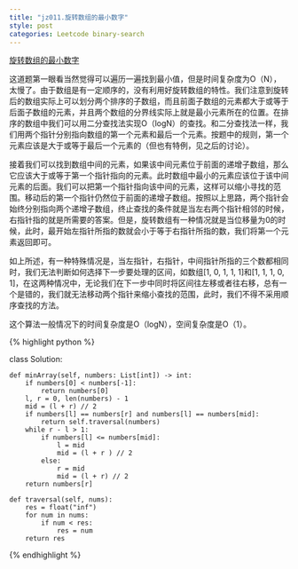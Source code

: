 ```yaml
---
title: "jz011.旋转数组的最小数字"
style: post
categories: Leetcode binary-search
---
```


[旋转数组的最小数字](https://leetcode-cn.com/problems/xuan-zhuan-shu-zu-de-zui-xiao-shu-zi-lcof/)

这道题第一眼看当然觉得可以遍历一遍找到最小值，但是时间复杂度为O（N），太慢了。由于数组是有一定顺序的，没有利用好旋转数组的特性。我们注意到旋转后的数组实际上可以划分两个排序的子数组，而且前面子数组的元素都大于或等于后面子数组的元素，并且两个数组的分界线实际上就是最小元素所在的位置。在排序的数组中我们可以用二分查找法实现O（logN）的查找。和二分查找法一样，我们用两个指针分别指向数组的第一个元素和最后一个元素。按题中的规则，第一个元素应该是大于或等于最后一个元素的（但也有特例，见之后的讨论）。

接着我们可以找到数组中间的元素，如果该中间元素位于前面的递增子数组，那么它应该大于或等于第一个指针指向的元素。此时数组中最小的元素应该位于该中间元素的后面。我们可以把第一个指针指向该中间的元素，这样可以缩小寻找的范围。移动后的第一个指针仍然位于前面的递增子数组。按照以上思路，两个指针会始终分别指向两个递增子数组，终止查找的条件就是当左右两个指针相邻的时候，右指针指的就是所需要的答案。但是，旋转数组有一种情况就是当位移量为0的时候，此时，最开始左指针所指的数就会小于等于右指针所指的数，我们将第一个元素返回即可。

如上所述，有一种特殊情况是，当左指针，右指针，中间指针所指的三个数都相同时，我们无法判断如何选择下一步要处理的区间，如数组[1, 0, 1, 1, 1]和[1, 1, 1, 0, 1]，在这两种情况中，无论我们在下一步中同时将区间往左移或者往右移，总有一个是错的，我们就无法移动两个指针来缩小查找的范围，此时，我们不得不采用顺序查找的方法。

这个算法一般情况下的时间复杂度是O（logN），空间复杂度是O（1）。

{% highlight python %}

class Solution:

    def minArray(self, numbers: List[int]) -> int:
        if numbers[0] < numbers[-1]:
            return numbers[0]
        l, r = 0, len(numbers) - 1
        mid = (l + r) // 2
        if numbers[l] == numbers[r] and numbers[l] == numbers[mid]:
            return self.traversal(numbers)
        while r - l > 1:
            if numbers[l] <= numbers[mid]:
                l = mid
                mid = (l + r ) // 2
            else:
                r = mid
                mid = (l + r) // 2
        return numbers[r]
        
    def traversal(self, nums):
        res = float("inf")
        for num in nums:
            if num < res:
                res = num
        return res

{% endhighlight %}


